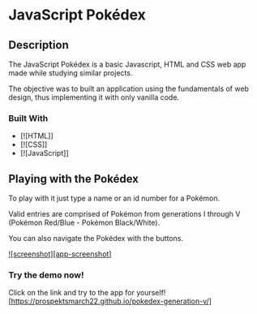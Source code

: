 # JavaScript Pokédex

## Description

The JavaScript Pokédex is a basic Javascript, HTML and CSS web app made while studying similar projects.

The objective was to built an application using the fundamentals of web design, thus implementing it with only vanilla code.

### Built With

* [![HTML]]
* [![CSS]]
* [![JavaScript]]

## Playing with the Pokédex

To play with it just type a name or an id number for a Pokémon.

Valid entries are comprised of Pokémon from generations I through V (Pokémon Red/Blue - Pokémon Black/White).

You can also navigate the Pokédex with the buttons.

[![screenshot][app-screenshot]](./img/readme_img.png)

### Try the demo now!

Click on the link and try to the app for yourself! [https://prospektsmarch22.github.io/pokedex-generation-v/]
